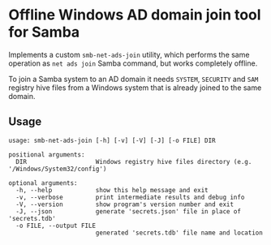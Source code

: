Offline Windows AD domain join tool for Samba
=============================================

Implements a custom `smb-net-ads-join` utility, which performs the same
operation as `net ads join` Samba command, but works completely offline.

To join a Samba system to an AD domain it needs `SYSTEM`, `SECURITY` and `SAM`
registry hive files from a Windows system that is already joined to
the same domain.

Usage
-----

```
usage: smb-net-ads-join [-h] [-v] [-V] [-J] [-o FILE] DIR

positional arguments:
  DIR                   Windows registry hive files directory (e.g. '/Windows/System32/config')

optional arguments:
  -h, --help            show this help message and exit
  -v, --verbose         print intermediate results and debug info
  -V, --version         show program's version number and exit
  -J, --json            generate 'secrets.json' file in place of 'secrets.tdb'
  -o FILE, --output FILE
                        generated 'secrets.tdb' file name and location
```
